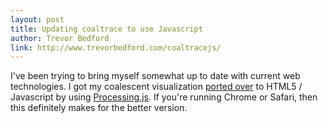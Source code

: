 ```yaml
---
layout: post
title: Updating coaltrace to use Javascript
author: Trevor Bedford
link: http://www.trevorbedford.com/coaltracejs/
---
```


I've been trying to bring myself somewhat up to date with current web technologies.  I got my coalescent visualization [ported over](/coaltracejs/index.html) to HTML5 / Javascript by using [Processing.js](http://processingjs.org).  If you're running Chrome or Safari, then this definitely makes for the better version.
